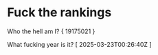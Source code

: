 # Fuck the rankings

Who the hell am I?
{ 19175021 }

What fucking year is it?
[ 2025-03-23T00:26:40Z ]
